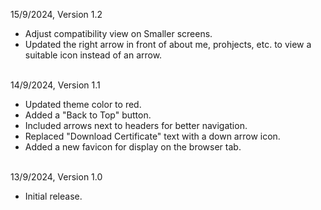 15/9/2024, Version 1.2  
- Adjust compatibility view on Smaller screens.
- Updated the right arrow in front of about me, prohjects, etc. to view a suitable icon instead of an arrow.
<br><br>

14/9/2024, Version 1.1  
- Updated theme color to red.  
- Added a "Back to Top" button.  
- Included arrows next to headers for better navigation.  
- Replaced "Download Certificate" text with a down arrow icon.  
- Added a new favicon for display on the browser tab.
<br><br>

13/9/2024, Version 1.0  
- Initial release.
